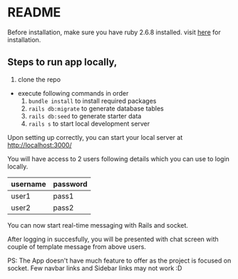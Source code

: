 # README

Before installation, make sure you have ruby 2.6.8 installed. visit [here](https://rvm.io/) for installation.

## Steps to run app locally,

1. clone the repo

- execute following commands in order
  1. `bundle install` to install required packages
  2. `rails db:migrate` to generate database tables
  3. `rails db:seed` to generate starter data
  4. `rails s` to start local development server

Upon setting up correctly, you can start your local server at [http://localhost:3000/](http://localhost:3000/)

You will have access to 2 users following details which you can use to login locally.

| username | password |
| -------- | -------- |
| user1    | pass1    |
| user2    | pass2    |

You can now start real-time messaging with Rails and socket.

After logging in succesfully, you will be presented with chat screen with couple of template message from above users.

PS: The App doesn't have much feature to offer as the project is focused on socket. Few navbar links and Sidebar links may not work :D
